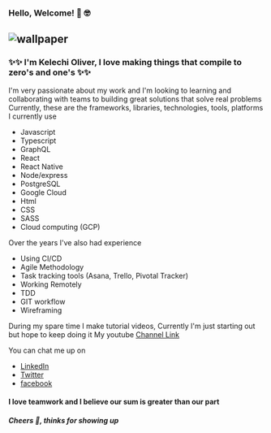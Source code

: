 ### Hello, Welcome! 👋 🤓
![wallpaper](https://res.cloudinary.com/oliver-k/image/upload/v1594480984/saves/Colorful_Business_Data_General_Linkedin_Banner.png)
----------------------------------

### ✨✨ I'm Kelechi Oliver, I love making things that compile to zero's and one's ✨✨

I'm very passionate about my work and I'm looking to learning and collaborating with teams to building great solutions that solve real problems
Currently, these are the frameworks, libraries, technologies, tools, platforms I currently use
- Javascript
- Typescript
- GraphQL
- React
- React Native
- Node/express
- PostgreSQL
- Google Cloud
- Html
- CSS
- SASS
- Cloud computing (GCP)

Over the years I've also had experience
- Using CI/CD
- Agile Methodology
- Task tracking tools (Asana, Trello, Pivotal Tracker)
- Working Remotely
- TDD
- GIT workflow
- Wireframing

During my spare time I make tutorial videos, Currently I'm just starting out but hope to keep doing it
My youtube [Channel Link](https://www.youtube.com/channel/UCm4cXpfP080k-0PEag5M2PA?view_as=subscriber)

You can chat me up on
- [LinkedIn](https://www.linkedin.com/in/oliver-ke)
- [Twitter](https://twitter.com/KelechiOliver3)
- [facebook](https://web.facebook.com/kelechi.azorji)

#### I love teamwork and I believe our sum is greater than our part

##### Cheers 🥂, thinks for showing up 
